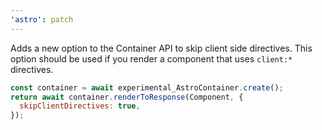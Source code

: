 ```yaml
---
'astro': patch
---
```


Adds a new option to the Container API to skip client side directives. This option should be used if you render a component that uses `client:*` directives.

```js
const container = await experimental_AstroContainer.create();
return await container.renderToResponse(Component, {
  skipClientDirectives: true,
});
```
